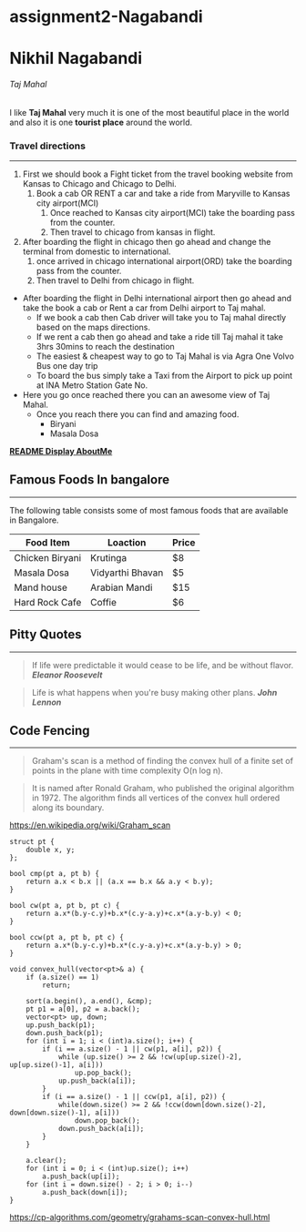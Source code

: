 # assignment2-Nagabandi
# Nikhil Nagabandi
###### Taj Mahal
I like **Taj Mahal** very much it is one of the most beautiful place in the world and also it is one **tourist place** around the world.

### Travel directions

---

1. First we should book a Fight ticket from the travel booking website from Kansas to Chicago and Chicago to Delhi.
    1. Book a cab OR RENT a car and take a ride from Maryville to Kansas city airport(MCI)
        1. Once reached to Kansas city airport(MCI) take the boarding pass from the counter.
        2. Then travel to chicago from kansas in flight.
2. After boarding the flight in chicago then go ahead and change the terminal from domestic to international.
    1. once arrived in chicago international airport(ORD) take the boarding pass from the counter.
    2. Then travel to Delhi from chicago in flight.
* After boarding the flight in Delhi international airport then go ahead and take the book a cab or Rent a car from Delhi airport to Taj mahal.
    * If we book a cab then Cab driver will take you to Taj mahal directly based on the maps directions.
    * If we rent a cab then go ahead and take a ride till Taj mahal it take 3hrs 30mins to reach the destination
    * The easiest & cheapest way to go to Taj Mahal is via Agra One Volvo Bus one day trip
    * To board the bus simply take a Taxi from the Airport to pick up point at INA Metro Station Gate No.
* Here you go once reached there you can an awesome view of Taj Mahal.
    * Once you reach there you can find and amazing food.
        * Biryani
        * Masala Dosa

**[README Display AboutMe](AboutMe.md)**

## Famous Foods In bangalore

---

The following table consists some of most famous foods that are available in Bangalore.

| Food Item | Loaction | Price |
| --- | --- | --- |
| Chicken Biryani | Krutinga | $8 |
| Masala Dosa | Vidyarthi Bhavan | $5 |
| Mand house | Arabian Mandi | $15 |
| Hard Rock Cafe | Coffie | $6 |

## Pitty Quotes

---

> If life were predictable it would cease to be life, and be without flavor. ***Eleanor Roosevelt***

> Life is what happens when you're busy making other plans. ***John Lennon***

## Code Fencing

---

> Graham's scan is a method of finding the convex hull of a finite set of points in the plane with time complexity O(n log n).

> It is named after Ronald Graham, who published the original algorithm in 1972. The algorithm finds all vertices of the convex hull ordered along its boundary.

<https://en.wikipedia.org/wiki/Graham_scan>

```
struct pt {
    double x, y;
};

bool cmp(pt a, pt b) {
    return a.x < b.x || (a.x == b.x && a.y < b.y);
}

bool cw(pt a, pt b, pt c) {
    return a.x*(b.y-c.y)+b.x*(c.y-a.y)+c.x*(a.y-b.y) < 0;
}

bool ccw(pt a, pt b, pt c) {
    return a.x*(b.y-c.y)+b.x*(c.y-a.y)+c.x*(a.y-b.y) > 0;
}

void convex_hull(vector<pt>& a) {
    if (a.size() == 1)
        return;

    sort(a.begin(), a.end(), &cmp);
    pt p1 = a[0], p2 = a.back();
    vector<pt> up, down;
    up.push_back(p1);
    down.push_back(p1);
    for (int i = 1; i < (int)a.size(); i++) {
        if (i == a.size() - 1 || cw(p1, a[i], p2)) {
            while (up.size() >= 2 && !cw(up[up.size()-2], up[up.size()-1], a[i]))
                up.pop_back();
            up.push_back(a[i]);
        }
        if (i == a.size() - 1 || ccw(p1, a[i], p2)) {
            while(down.size() >= 2 && !ccw(down[down.size()-2], down[down.size()-1], a[i]))
                down.pop_back();
            down.push_back(a[i]);
        }
    }

    a.clear();
    for (int i = 0; i < (int)up.size(); i++)
        a.push_back(up[i]);
    for (int i = down.size() - 2; i > 0; i--)
        a.push_back(down[i]);
}
```
<https://cp-algorithms.com/geometry/grahams-scan-convex-hull.html>